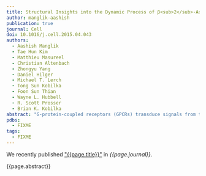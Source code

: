 ```yaml
---
title: Structural Insights into the Dynamic Process of β<sub>2</sub>-Adrenergic Receptor Signaling
author: manglik-aashish
publication: true
journal: Cell
doi: 10.1016/j.cell.2015.04.043
authors:
  - Aashish Manglik
  - Tae Hun Kim
  - Matthieu Masureel
  - Christian Altenbach
  - Zhongyu Yang
  - Daniel Hilger
  - Michael T. Lerch
  - Tong Sun Kobilka
  - Foon Sun Thian
  - Wayne L. Hubbell
  - R. Scott Prosser
  - Brian K. Kobilka
abstract: "G-protein-coupled receptors (GPCRs) transduce signals from the extracellular environment to intracellular proteins. To gain structural insight into the regulation of receptor cytoplasmic conformations by extracellular ligands during signaling, we examine the structural dynamics of the cytoplasmic domain of the β<sub>2</sub>-adrenergic receptor (β<sub>2</sub>AR) using <sup>19</sup>F-fluorine NMR and double electron-electron resonance spectroscopy. These studies show that unliganded and inverse-agonist-bound β<sub>2</sub>AR exists predominantly in two inactive conformations that exchange within hundreds of microseconds. Although agonists shift the equilibrium toward a conformation capable of engaging cytoplasmic G proteins, they do so incompletely, resulting in increased conformational heterogeneity and the coexistence of inactive, intermediate, and active states. Complete transition to the active conformation requires subsequent interaction with a G protein or an intracellular G protein mimetic. These studies demonstrate a loose allosteric coupling of the agonist-binding site and G-protein-coupling interface that may generally be responsible for the complex signaling behavior observed for many GPCRs."
pdbs:
  - FIXME
tags:
  - FIXME
---
```


We recently published ["{{page.title}}"](https://doi.org/{{page.doi}}) in *{{page.journal}}*.

{{page.abstract}}

